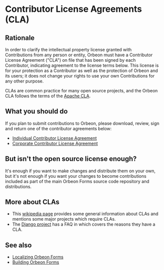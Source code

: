 # Contributor License Agreements (CLA)

## Rationale

In order to clarify the intellectual property license granted with Contributions from any person or entity, Orbeon must have a Contributor License Agreement ("CLA") on file that has been signed by each Contributor, indicating agreement to the license terms below. This license is for your protection as a Contributor as well as the protection of Orbeon and its users; it does not change your rights to use your own Contributions for any other purpose.

CLAs are common practice for many open source projects, and the Orbeon CLA follows the terms of the [Apache CLA](http://apache.org/licenses/icla.pdf).

## What you should do

If you plan to submit contributions to Orbeon, please download, review, sign and return one of the contributor agreements below:

- [Individual Contributor License Agreement](files/OrbeonIndividualContributorLicenseAgreement1.0.pdf)
- [Corporate Contributor License Agreement](files/OrbeonCorporateContributorLicenseAgreement1.0.pdf)

## But isn't the open source license enough?

It's enough if you want to make changes and distribute them on your own, but it's not enough if you want your changes to become contributions included as part of the main Orbeon Forms source code repository and distributions.

## More about CLAs

- This [wikipedia page](https://en.wikipedia.org/wiki/Contributor_License_Agreement) provides some general information about CLAs and mentions some major projects which require CLAs.
- The [Django project](https://www.djangoproject.com/foundation/cla/faq/) has a FAQ in which covers the reasons they have a CLA.

## See also

- [Localizing Orbeon Forms](localizing-orbeon-forms.md)
- [Building Orbeon Forms](building-orbeon-forms.md)